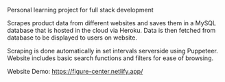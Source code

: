 Personal learning project for full stack development

Scrapes product data from different websites and saves them in a MySQL database that is hosted in the cloud via Heroku. 
Data is then fetched from database to be displayed to users on website.

Scraping is done automatically in set intervals serverside using Puppeteer.
Website includes basic search functions and filters for ease of browsing.

Website Demo: https://figure-center.netlify.app/


